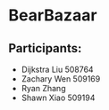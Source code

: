 # BearBazaar

## Participants:

- Dijkstra Liu 508764
- Zachary Wen 509169
- Ryan Zhang
- Shawn Xiao 509194
